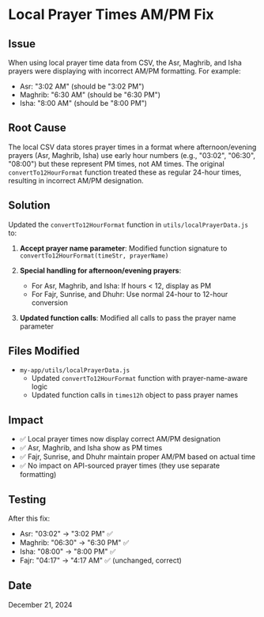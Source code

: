 # Local Prayer Times AM/PM Fix

## Issue
When using local prayer time data from CSV, the Asr, Maghrib, and Isha prayers were displaying with incorrect AM/PM formatting. For example:
- Asr: "3:02 AM" (should be "3:02 PM")
- Maghrib: "6:30 AM" (should be "6:30 PM") 
- Isha: "8:00 AM" (should be "8:00 PM")

## Root Cause
The local CSV data stores prayer times in a format where afternoon/evening prayers (Asr, Maghrib, Isha) use early hour numbers (e.g., "03:02", "06:30", "08:00") but these represent PM times, not AM times. The original `convertTo12HourFormat` function treated these as regular 24-hour times, resulting in incorrect AM/PM designation.

## Solution
Updated the `convertTo12HourFormat` function in `utils/localPrayerData.js` to:

1. **Accept prayer name parameter**: Modified function signature to `convertTo12HourFormat(timeStr, prayerName)`

2. **Special handling for afternoon/evening prayers**: 
   - For Asr, Maghrib, and Isha: If hours < 12, display as PM
   - For Fajr, Sunrise, and Dhuhr: Use normal 24-hour to 12-hour conversion

3. **Updated function calls**: Modified all calls to pass the prayer name parameter

## Files Modified
- `my-app/utils/localPrayerData.js`
  - Updated `convertTo12HourFormat` function with prayer-name-aware logic
  - Updated function calls in `times12h` object to pass prayer names

## Impact
- ✅ Local prayer times now display correct AM/PM designation
- ✅ Asr, Maghrib, and Isha show as PM times
- ✅ Fajr, Sunrise, and Dhuhr maintain proper AM/PM based on actual time
- ✅ No impact on API-sourced prayer times (they use separate formatting)

## Testing
After this fix:
- Asr: "03:02" → "3:02 PM" ✅
- Maghrib: "06:30" → "6:30 PM" ✅  
- Isha: "08:00" → "8:00 PM" ✅
- Fajr: "04:17" → "4:17 AM" ✅ (unchanged, correct)

## Date
December 21, 2024
